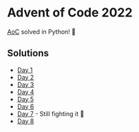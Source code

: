 # Advent of Code 2022

[AoC](https://adventofcode.com/2022) solved in Python! :snake:

## Solutions
- [Day 1](https://github.com/Accieo/aoc-2022/blob/master/main/day01.py)
- [Day 2](https://github.com/Accieo/aoc-2022/blob/master/main/day02.py)
- [Day 3](https://github.com/Accieo/aoc-2022/blob/master/main/day03.py)
- [Day 4](https://github.com/Accieo/aoc-2022/blob/master/main/day04.py)
- [Day 5](https://github.com/Accieo/aoc-2022/blob/master/main/day05.py)
- [Day 6](https://github.com/Accieo/aoc-2022/blob/master/main/day06.py)
- [Day 7]() - Still fighting it :punch:
- [Day 8](https://github.com/Accieo/aoc-2022/blob/master/main/day08.py)

